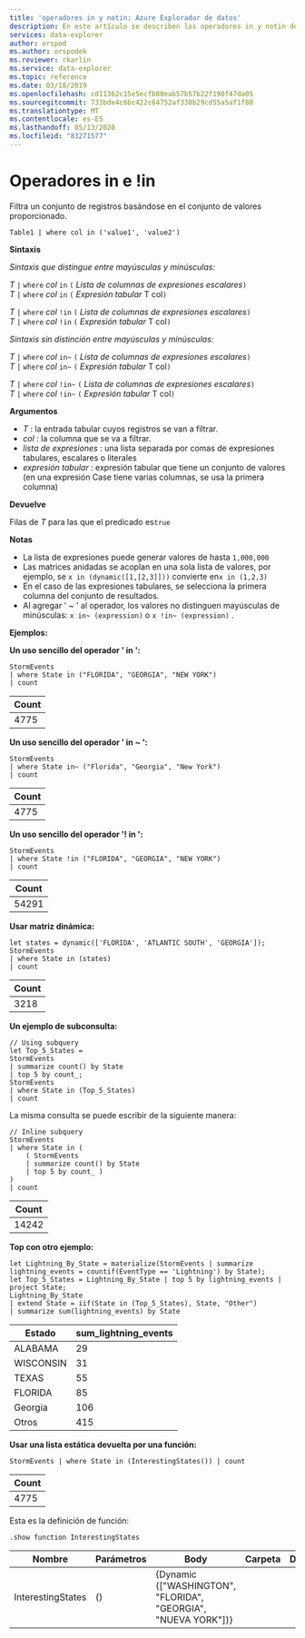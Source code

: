 ```yaml
---
title: 'operadores in y notin: Azure Explorador de datos'
description: En este artículo se describen los operadores in y notin de Azure Explorador de datos.
services: data-explorer
author: orspod
ms.author: orspodek
ms.reviewer: rkarlin
ms.service: data-explorer
ms.topic: reference
ms.date: 03/18/2019
ms.openlocfilehash: cd11362c15e5ecfb80eab57b57b22f190f47da05
ms.sourcegitcommit: 733bde4c6bc422c64752af338b29cd55a5af1f88
ms.translationtype: MT
ms.contentlocale: es-ES
ms.lasthandoff: 05/13/2020
ms.locfileid: "83271577"
---
```

# <a name="in-and-in-operators"></a>Operadores in e !in

Filtra un conjunto de registros basándose en el conjunto de valores proporcionado.

```kusto
Table1 | where col in ('value1', 'value2')
```

**Sintaxis**

*Sintaxis que distingue entre mayúsculas y minúsculas:*

*T* `|` `where` *col* `in` `(` *Lista de columnas de expresiones escalares*`)`   
*T* `|` `where` *col* `in` `(` *Expresión tabular* T col`)`   
 
*T* `|` `where` *col* `!in` `(` *Lista de columnas de expresiones escalares*`)`  
*T* `|` `where` *col* `!in` `(` *Expresión tabular* T col`)`   

*Sintaxis sin distinción entre mayúsculas y minúsculas:*

*T* `|` `where` *col* `in~` `(` *Lista de columnas de expresiones escalares*`)`   
*T* `|` `where` *col* `in~` `(` *Expresión tabular* T col`)`   
 
*T* `|` `where` *col* `!in~` `(` *Lista de columnas de expresiones escalares*`)`  
*T* `|` `where` *col* `!in~` `(` *Expresión tabular* T col`)`   

**Argumentos**

* *T* : la entrada tabular cuyos registros se van a filtrar.
* *col* : la columna que se va a filtrar.
* *lista de expresiones* : una lista separada por comas de expresiones tabulares, escalares o literales  
* *expresión tabular* : expresión tabular que tiene un conjunto de valores (en una expresión Case tiene varias columnas, se usa la primera columna)

**Devuelve**

Filas de *T* para las que el predicado es`true`

**Notas**

* La lista de expresiones puede generar valores de hasta `1,000,000`    
* Las matrices anidadas se acoplan en una sola lista de valores, por ejemplo, se `x in (dynamic([1,[2,3]]))` convierte en`x in (1,2,3)` 
* En el caso de las expresiones tabulares, se selecciona la primera columna del conjunto de resultados.   
* Al agregar ' ~ ' al operador, los valores no distinguen mayúsculas de minúsculas: `x in~ (expression)` o `x !in~ (expression)` .

**Ejemplos:**  

**Un uso sencillo del operador ' in ':**  

<!-- csl: https://help.kusto.windows.net:443/Samples -->
```kusto
StormEvents 
| where State in ("FLORIDA", "GEORGIA", "NEW YORK") 
| count
```

|Count|
|---|
|4775|  


**Un uso sencillo del operador ' in ~ ':**  

<!-- csl: https://help.kusto.windows.net:443/Samples -->
```kusto
StormEvents 
| where State in~ ("Florida", "Georgia", "New York") 
| count
```

|Count|
|---|
|4775|  

**Un uso sencillo del operador '! in ':**  

<!-- csl: https://help.kusto.windows.net:443/Samples -->
```kusto
StormEvents 
| where State !in ("FLORIDA", "GEORGIA", "NEW YORK") 
| count
```

|Count|
|---|
|54291|  


**Usar matriz dinámica:**

<!-- csl: https://help.kusto.windows.net:443/Samples -->
```kusto
let states = dynamic(['FLORIDA', 'ATLANTIC SOUTH', 'GEORGIA']);
StormEvents 
| where State in (states)
| count
```

|Count|
|---|
|3218|


**Un ejemplo de subconsulta:**  

<!-- csl: https://help.kusto.windows.net:443/Samples -->
```kusto
// Using subquery
let Top_5_States = 
StormEvents
| summarize count() by State
| top 5 by count_; 
StormEvents 
| where State in (Top_5_States) 
| count
```

La misma consulta se puede escribir de la siguiente manera:

<!-- csl: https://help.kusto.windows.net:443/Samples -->
```kusto
// Inline subquery 
StormEvents 
| where State in (
    ( StormEvents
    | summarize count() by State
    | top 5 by count_ )
) 
| count
```

|Count|
|---|
|14242|  

**Top con otro ejemplo:**  

<!-- csl: https://help.kusto.windows.net:443/Samples -->
```kusto
let Lightning_By_State = materialize(StormEvents | summarize lightning_events = countif(EventType == 'Lightning') by State);
let Top_5_States = Lightning_By_State | top 5 by lightning_events | project State; 
Lightning_By_State
| extend State = iif(State in (Top_5_States), State, "Other")
| summarize sum(lightning_events) by State 
```

| Estado     | sum_lightning_events |
|-----------|----------------------|
| ALABAMA   | 29                   |
| WISCONSIN | 31                   |
| TEXAS     | 55                   |
| FLORIDA   | 85                   |
| Georgia   | 106                  |
| Otros     | 415                  |

**Usar una lista estática devuelta por una función:**  

<!-- csl: https://help.kusto.windows.net:443/Samples -->
```kusto
StormEvents | where State in (InterestingStates()) | count

```

|Count|
|---|
|4775|  


Esta es la definición de función:  

<!-- csl: https://help.kusto.windows.net:443/Samples -->
```kusto
.show function InterestingStates
```

|Nombre|Parámetros|Body|Carpeta|DocString|
|---|---|---|---|---|
|InterestingStates|()|{Dynamic (["WASHINGTON", "FLORIDA", "GEORGIA", "NUEVA YORK"])}
